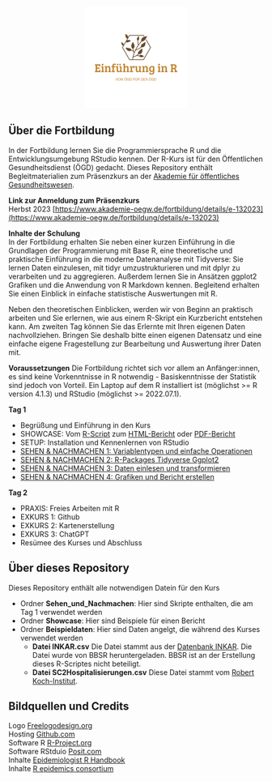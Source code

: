 

<div id="header" align="center">
<img src="logo.png">
</div>


## Über die Fortbildung
In der Fortbildung lernen Sie die Programmiersprache R und die Entwicklungsumgebung RStudio kennen. Der R-Kurs ist für den Öffentlichen Gesundheitsdienst (ÖGD) gedacht. Dieses Repository enthält Begleitmaterialien zum Präsenzkurs an der [Akademie für öffentliches Gesundheitswesen](https://www.akademie-oegw.de/).   

__Link zur Anmeldung zum Präsenzkurs__  
Herbst 2023 [https://www.akademie-oegw.de/fortbildung/details/e-132023](https://www.akademie-oegw.de/fortbildung/details/e-132023)

__Inhalte der Schulung__  
In der Fortbildung erhalten Sie neben einer kurzen Einführung in die Grundlagen der Programmierung mit Base R, eine theoretische und praktische Einführung in die moderne Datenanalyse mit Tidyverse: Sie lernen Daten einzulesen, mit tidyr umzustrukturieren und mit dplyr zu verarbeiten und zu aggregieren. Außerdem lernen Sie in Ansätzen ggplot2 Grafiken und die Anwendung von R Markdown kennen. Begleitend erhalten Sie einen Einblick in einfache statistische Auswertungen mit R.

Neben den theoretischen Einblicken, werden wir von Beginn an praktisch arbeiten und Sie erlernen, wie aus einem R-Skript ein Kurzbericht entstehen kann. Am zweiten Tag können Sie das Erlernte mit Ihren eigenen Daten nachvollziehen. Bringen Sie deshalb bitte einen eigenen Datensatz und eine einfache eigene Fragestellung zur Bearbeitung und Auswertung ihrer Daten mit.

__Voraussetzungen__
Die Fortbildung richtet sich vor allem an Anfänger:innen, es sind keine Vorkenntnisse in R notwendig - Basiskenntnisse der Statistik sind jedoch von Vorteil. Ein Laptop auf dem R installiert ist (möglichst >= R version 4.1.3) und RStudio (möglichst >= 2022.07.1).

__Tag 1__  

* Begrüßung und Einführung in den Kurs
* SHOWCASE: Vom [R-Script](showcase/Showcase_OEGD_Bericht.Rmd) zum [HTML-Bericht](showcase/Showcase_OEGD_Bericht.html) oder [PDF-Bericht](showcase/Showcase_OEGD_Bericht.pdf)
* SETUP: Installation und Kennenlernen von RStudio
* [SEHEN & NACHMACHEN 1: Variablentypen und einfache Operationen](sehen_nachmachen/1_Variabltentypen_und_einfache_operationen.R)  
* [SEHEN & NACHMACHEN 2: R-Packages Tidyverse Ggplot2](sehen_nachmachen/2_Packages_Tidyverse.R)  
* [SEHEN & NACHMACHEN 3: Daten einlesen und transformieren](sehen_nachmachen/3_Daten_lesen_transformieren.R)  
* [SEHEN & NACHMACHEN 4: Grafiken und Bericht erstellen](sehen_nachmachen/4_Grafiken_und_Bericht.Rmd)  

__Tag 2__  

* PRAXIS: Freies Arbeiten mit R
* EXKURS 1: Github
* EXKURS 2: Kartenerstellung
* EXKURS 3: ChatGPT
* Resümee des Kurses und Abschluss


## Über dieses Repository
Dieses Repository enthält alle notwendigen Datein für den Kurs

* Ordner __Sehen_und_Nachmachen__: Hier sind Skripte enthalten, die am Tag 1 verwendet werden
* Ordner __Showcase__: Hier sind Beispiele für einen Bericht
* Ordner __Beispieldaten__: Hier sind Daten angelgt, die während des Kurses verwendet werden
  * __Datei INKAR.csv__  Die Datei stammt aus der [Datenbank INKAR](https://www.inkar.de/). Die Datei wurde von BBSR heruntergeladen. BBSR ist an der Erstellung dieses R-Scriptes nicht beteiligt.
  * __Datei SC2Hospitalisierungen.csv__ Diese Datei stammt vom [Robert Koch-Institut](rki.de).  

## Bildquellen und Credits
Logo [Freelogodesign.org](https://www.freelogodesign.org/)  
Hosting [Github.com](https://github.com)  
Software R [R-Project.org](https://www.r-project.org/)  
Software RStduio [Posit.com](https://posit.com)  
Inhalte [Epidemiologist R Handbook](https://epirhandbook.com/en/)  
Inhalte [R epidemics consortium](https://www.repidemicsconsortium.org/)
